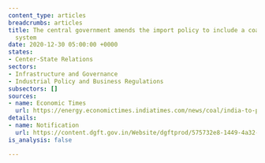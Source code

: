 ```yaml
---
content_type: articles
breadcrumbs: articles
title: The central government amends the import policy to include a coal import monitoring
  system
date: 2020-12-30 05:00:00 +0000
states:
- Center-State Relations
sectors:
- Infrastructure and Governance
- Industrial Policy and Business Regulations
subsectors: []
sources:
- name: Economic Times
  url: https://energy.economictimes.indiatimes.com/news/coal/india-to-put-in-place-coal-import-monitoring-system-from-february-1/79932970
details:
- name: Notification
  url: https://content.dgft.gov.in/Website/dgftprod/575732e8-1449-4a32-80e1-d0cbba8137a0/notification%20no.49%20dated%2022.12.2020%20scanned%20english.pdf
is_analysis: false

---
```

